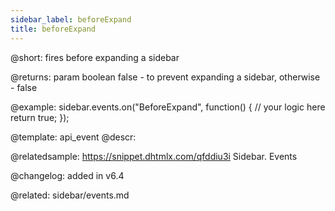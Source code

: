```yaml
---
sidebar_label: beforeExpand
title: beforeExpand
---          
```


@short: fires before expanding a sidebar

@returns: 
param       boolean     false - to prevent expanding a sidebar, otherwise - false


@example:
sidebar.events.on("BeforeExpand", function() {
    // your logic here
    return true;
});


@template: api_event
@descr:

@relatedsample: https://snippet.dhtmlx.com/qfddiu3i	Sidebar. Events

@changelog: added in v6.4

@related: sidebar/events.md